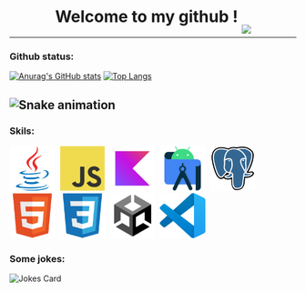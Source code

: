 <div align="center">
  <h1>
    Welcome to my github ! 
    <img style=" transform: translateY(20px);" src="https://media3.giphy.com/media/cmCEsJZHYBPels360q/giphy.gif?cid=ecf05e47qsqvhvk4k2addqry5rbrqsjtiuzj6213tf57qw9l&rid=giphy.gif" width="80px"/>
  </h1>
</div>

---

### Github status:

[![Anurag's GitHub stats](https://github-readme-stats.vercel.app/api?username=thaichihien&count_private=true&show_icons=true&theme=radical)](https://github.com/anuraghazra/github-readme-stats) [![Top Langs](https://github-readme-stats.vercel.app/api/top-langs/?username=thaichihien&layout=compact&theme=tokyonight)](https://github.com/anuraghazra/github-readme-stats)

![Snake animation](https://github.com/thaichihien/thaichihien/blob/output/github-contribution-grid-snake.svg)
---

### Skils:
<div>
  <img src="https://github.com/devicons/devicon/blob/master/icons/java/java-original.svg" alt="Java" width="80" height="80"/>&nbsp;
  <img src="https://github.com/devicons/devicon/blob/master/icons/javascript/javascript-original.svg" alt="JavaScript" width="80" height="80"/>&nbsp;
    <img src="https://github.com/devicons/devicon/blob/master/icons/kotlin/kotlin-original.svg" alt="Kotlin" width="80" height="80"/>&nbsp;
     <img src="https://github.com/devicons/devicon/blob/master/icons/androidstudio/androidstudio-original.svg" alt="Android Studio" width="80" height="80"/>&nbsp;
       <img src="https://github.com/devicons/devicon/blob/master/icons/postgresql/postgresql-original.svg" alt="PostgresSQL" width="80" height="80"/>&nbsp;
        <img src="https://github.com/devicons/devicon/blob/master/icons/html5/html5-original.svg" alt="HTML" width="80" height="80"/>&nbsp;
         <img src="https://github.com/devicons/devicon/blob/master/icons/css3/css3-original.svg" alt="CSS" width="80" height="80"/>&nbsp;
          <img src="https://github.com/devicons/devicon/blob/master/icons/unity/unity-original.svg" alt="Unity" width="80" height="80"/>&nbsp;
   <img src="https://github.com/devicons/devicon/blob/master/icons/vscode/vscode-original.svg" alt="VSCode" width="80" height="80"/>&nbsp;
</div>



### Some jokes:
<img src="https://readme-jokes.vercel.app/api?theme=nightowl" alt="Jokes Card" />

